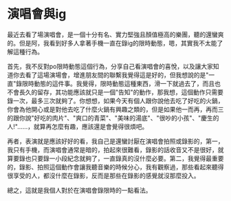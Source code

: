 # 演唱會與ig



最近去看了場演唱會，是一個十分有名、實力堅強且顏值極高的樂團，聽的還蠻爽的。但是阿，我看到好多人拿著手機一直在錄ig的限時動態，嗯，其實我不太能了解這種行為。

首先，我不反對po限時動態這個行為，分享自己看演唱會的喜悅，以及讓大家知道你去看了這場演場會，增進朋友間的聯繫我覺得這是好的，但我想說的是"一直"錄限時動態的這件事。我覺得，限時動態這種東西，滑一下就過去了，而且也不會長久的留存，其功能應該就只是一個"告知"的動作，那我想，這個動作只需要錄一次，最多三次就夠了。你想想，如果今天有個人跟你說他去吃了好吃的火鍋，你會為他開心或是對他去吃了什麼火鍋有興趣之類的，但是如果他一而再，再而三的跟你說"好吃的肉片"、"爽口的青菜"、"美味的湯底"、"很吵的小孩"、"慶生的人!"......，就算再怎麼有趣，應該還是會覺得很煩吧。

再者，表演就是應該好好的看，我自己是還蠻討厭在演唱會拍照或錄影的，第一，我只有手機，而演唱會通常是暗的，拍起來很難看，錄影的話收音又不是很好，就算要錄也只要錄一小段紀念就夠了，一直錄真的沒什麼必要。第二，我覺得最重要的，錄影、拍照這個動作會讓我聽音樂的時候分心，我有觀察過，那些看起來聽得很享受的人，都沒什麼在錄影，反而是那些在錄影的感覺就沒那麼投入。

總之，這就是我個人對於在演唱會錄限時的一點看法。
